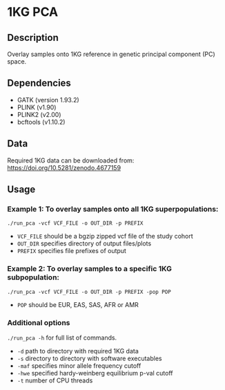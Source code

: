 # 1KG PCA
## Description
Overlay samples onto 1KG reference in genetic principal component (PC) space. 

## Dependencies
 - GATK (version 1.93.2)
 - PLINK (v1.90)
 - PLINK2 (v2.00)
 - bcftools (v1.10.2)

## Data
Required 1KG data can be downloaded from: https://doi.org/10.5281/zenodo.4677159

## Usage
### Example 1: To overlay samples onto all 1KG superpopulations:
`./run_pca -vcf VCF_FILE -o OUT_DIR -p PREFIX`
 - `VCF_FILE` should be a bgzip zipped vcf file of the study cohort
 - `OUT_DIR` specifies directory of output files/plots
 - `PREFIX` specifies file prefixes of output 
 
### Example 2: To overlay samples to a specific 1KG subpopulation:
`./run_pca -vcf VCF_FILE -o OUT_DIR -p PREFIX -pop POP`
 - `POP` should be EUR, EAS, SAS, AFR or AMR
### Additional options
`./run_pca -h` for full list of commands. 
 - `-d` path to directory with required 1KG data
 - `-s` directory to directory with software executables 
 - `-maf` specifies minor allele frequency cutoff 
 - `-hwe` specified hardy-weinberg equilibrium p-val cutoff
 - `-t` number of CPU threads 
